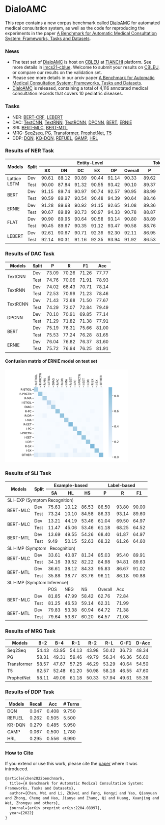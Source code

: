 # DialoAMC

This repo contains a new corpus benchmark called [DialoAMC](https://github.com/lemuria-wchen/imcs21/tree/main/dataset) for automated medical consultation system, as well as the code for reproducing the experiments in the paper [A Benchmark for Automatic Medical Consultation System: Frameworks, Tasks and Datasets](https://arxiv.org/abs/2204.08997). 

### News

- The test set of [DialoAMC](https://github.com/lemuria-wchen/imcs21/tree/main/dataset) is host on [CBLEU](https://tianchi.aliyun.com/specials/promotion/2021chinesemedicalnlpleaderboardchallenge) at [TIANCHI](https://tianchi.aliyun.com/competition/gameList/activeList) platform. See more details in [imcs21-cblue](https://github.com/lemuria-wchen/imcs21-cblue). Welcome to submit your results on [CBLEU](https://tianchi.aliyun.com/specials/promotion/2021chinesemedicalnlpleaderboardchallenge), or compare our results on the validation set.   
- Please see more details in our arxiv paper [A Benchmark for Automatic Medical Consultation System: Frameworks, Tasks and Datasets](https://arxiv.org/abs/2204.08997).
- [DialoAMC](https://github.com/lemuria-wchen/imcs21/tree/main/dataset) is released, containing a total of 4,116 annotated medical consultation records that covers 10 pediatric diseases.   

### Tasks

- NER: [BERT-CRF](https://github.com/lemuria-wchen/imcs21/tree/main/task/NER/BERT-NER), [LEBERT](https://github.com/lemuria-wchen/imcs21/tree/main/task/NER/LEBERT-NER) 
- DAC: [TextCNN](https://github.com/lemuria-wchen/imcs21/tree/main/task/DAC/DNN-DAC), [TextRNN](https://github.com/lemuria-wchen/imcs21/tree/main/task/DAC/DNN-DAC), [TextRCNN](https://github.com/lemuria-wchen/imcs21/tree/main/task/DAC/DNN-DAC), [DPCNN](https://github.com/lemuria-wchen/imcs21/tree/main/task/DAC/DNN-DAC), [BERT](https://github.com/lemuria-wchen/imcs21/tree/main/task/DAC/BERT-DAC), [ERNIE](https://github.com/lemuria-wchen/imcs21/tree/main/task/DAC/BERT-DAC)
- SRI: [BERT-MLC](https://github.com/lemuria-wchen/imcs21/tree/main/task/SLI/MLC-SLI), [BERT-MTL](https://github.com/lemuria-wchen/imcs21/tree/main/task/SLI/MTL-SLI)
- MRG: [Seq2seq](https://github.com/lemuria-wchen/imcs21/tree/main/task/MRG/opennmt), [PG](https://github.com/lemuria-wchen/imcs21/tree/main/task/MRG/opennmt), [Transformer](https://github.com/lemuria-wchen/imcs21/tree/main/task/MRG/opennmt), [ProphetNet](https://github.com/lemuria-wchen/imcs21/tree/main/task/MRG/prophetnet), [T5](https://github.com/lemuria-wchen/imcs21/tree/main/task/MRG/t5)
- DDP: [DQN](https://github.com/lemuria-wchen/imcs21/tree/main/task/DDP), [KQ-DQN](https://github.com/lemuria-wchen/imcs21/tree/main/task/DDP), [REFUEL](https://github.com/lemuria-wchen/imcs21/tree/main/task/DDP), [GAMP](https://github.com/lemuria-wchen/imcs21/tree/main/task/DDP), [HRL](https://github.com/lemuria-wchen/imcs21/tree/main/task/DDP)

### Results of NER Task

<table>
<thead>
  <tr>
    <th rowspan="2">Models</th>
    <th rowspan="2">Split</th>
    <th colspan="6">Entity-Level</th>
    <th colspan="3">Token-Level</th>
  </tr>
  <tr>
    <th>SX</th>
    <th>DN</th>
    <th>DC</th>
    <th>EX</th>
    <th>OP</th>
    <th>Overall</th>
    <th>P</th>
    <th>R</th>
    <th>F1</th>
  </tr>
</thead>
<tbody>
  <tr>
    <td rowspan="2">Lattice LSTM</td>
    <td>Dev</td>
    <td>90.61</td>
    <td>88.12</td>
    <td>90.89</td>
    <td>90.44</td>
    <td>91.14</td>
    <td>90.33</td>
    <td>89.62</td>
    <td>91.00</td>
    <td>90.31</td>
  </tr>
  <tr>
    <td>Test</td>
    <td>90.00</td>
    <td>87.84</td>
    <td>91.32</td>
    <td>90.55</td>
    <td>93.42</td>
    <td>90.10</td>
    <td>89.37</td>
    <td>90.84</td>
    <td>90.10</td>
  </tr>
  <tr>
    <td rowspan="2">BERT</td>
    <td>Dev</td>
    <td>91.15</td>
    <td>89.74</td>
    <td>90.97</td>
    <td>90.74</td>
    <td>92.57</td>
    <td>90.95</td>
    <td>88.99</td>
    <td>92.43</td>
    <td>90.68</td>
  </tr>
  <tr>
    <td>Test</td>
    <td>90.59</td>
    <td>89.97</td>
    <td>90.54</td>
    <td>90.48</td>
    <td>94.39</td>
    <td>90.64</td>
    <td>88.46</td>
    <td>92.35</td>
    <td>90.37</td>
  </tr>
  <tr>
    <td rowspan="2">ERNIE</td>
    <td>Dev</td>
    <td>91.28</td>
    <td>89.68</td>
    <td>90.92</td>
    <td>91.15</td>
    <td>92.65</td>
    <td>91.08</td>
    <td>89.36</td>
    <td>92.46</td>
    <td>90.88</td>
  </tr>
  <tr>
    <td>Test</td>
    <td>90.67</td>
    <td>89.89</td>
    <td>90.73</td>
    <td>90.97</td>
    <td>94.33</td>
    <td>90.78</td>
    <td>88.87</td>
    <td>92.27</td>
    <td>90.53</td>
  </tr>
  <tr>
    <td rowspan="2">FLAT</td>
    <td>Dev</td>
    <td>90.90</td>
    <td>89.95</td>
    <td>90.64</td>
    <td>90.58</td>
    <td>93.14</td>
    <td>90.80</td>
    <td>88.89</td>
    <td>92.23</td>
    <td>90.53</td>
  </tr>
  <tr>
    <td>Test</td>
    <td>90.45</td>
    <td>89.67</td>
    <td>90.35</td>
    <td>91.12</td>
    <td>93.47</td>
    <td>90.58</td>
    <td>88.76</td>
    <td>92.07</td>
    <td>90.38</td>
  </tr>
  <tr>
    <td rowspan="2">LEBERT</td>
    <td>Dev</td>
    <td>92.61</td>
    <td>90.67</td>
    <td>90.71</td>
    <td>92.39</td>
    <td>92.30</td>
    <td>92.11</td>
    <td>86.95</td>
    <td>93.05</td>
    <td>89.90</td>
  </tr>
  <tr>
    <td>Test</td>
    <td>92.14</td>
    <td>90.31</td>
    <td>91.16</td>
    <td>92.35</td>
    <td>93.94</td>
    <td>91.92</td>
    <td>86.53</td>
    <td>92.91</td>
    <td>89.60</td>
  </tr>
</tbody>
</table>

### Results of DAC Task

<table>
<thead>
  <tr>
    <th>Models</th>
    <th>Split</th>
    <th>P</th>
    <th>R</th>
    <th>F1</th>
    <th>Acc</th>
  </tr>
</thead>
<tbody>
  <tr>
    <td rowspan="2">TextCNN</td>
    <td>Dev</td>
    <td>73.09</td>
    <td>70.26</td>
    <td>71.26</td>
    <td>77.77</td>
  </tr>
  <tr>
    <td>Test</td>
    <td>74.76</td>
    <td>70.06</td>
    <td>71.91</td>
    <td>78.93</td>
  </tr>
  <tr>
    <td rowspan="2">TextRNN</td>
    <td>Dev</td>
    <td>74.02</td>
    <td>68.43</td>
    <td>70.71</td>
    <td>78.14</td>
  </tr>
  <tr>
    <td>Test</td>
    <td>72.53</td>
    <td>70.99</td>
    <td>71.23</td>
    <td>78.46</td>
  </tr>
  <tr>
    <td rowspan="2">TextRCNN</td>
    <td>Dev</td>
    <td>71.43</td>
    <td>72.68</td>
    <td>71.50</td>
    <td>77.67</td>
  </tr>
  <tr>
    <td>Test</td>
    <td>74.29</td>
    <td>72.07</td>
    <td>72.84</td>
    <td>79.49</td>
  </tr>
  <tr>
    <td rowspan="2">DPCNN</td>
    <td>Dev</td>
    <td>70.10</td>
    <td>70.91</td>
    <td>69.85</td>
    <td>77.14</td>
  </tr>
  <tr>
    <td>Test</td>
    <td>71.29</td>
    <td>71.82</td>
    <td>71.38</td>
    <td>77.91</td>
  </tr>
  <tr>
    <td rowspan="2">BERT</td>
    <td>Dev</td>
    <td>75.19</td>
    <td>76.31</td>
    <td>75.66</td>
    <td>81.00</td>
  </tr>
  <tr>
    <td>Test</td>
    <td>75.53</td>
    <td>77.24</td>
    <td>76.28</td>
    <td>81.65</td>
  </tr>
  <tr>
    <td rowspan="2">ERNIE</td>
    <td>Dev</td>
    <td>76.04</td>
    <td>76.82</td>
    <td>76.37</td>
    <td>81.60</td>
  </tr>
  <tr>
    <td>Test</td>
    <td>75.72</td>
    <td>76.94</td>
    <td>76.25</td>
    <td>81.91</td>
  </tr>
</tbody>
</table>

#### Confusion matrix of ERNIE model on test set 

<img src="figures/da_ernie_confusion.png" width="400" height="300" alt="Confusion" align=center/>

### Results of SLI Task

<table>
<thead>
  <tr>
    <th rowspan="2">Models</th>
    <th rowspan="2">Split</th>
    <th colspan="3">Example-based</th>
    <th colspan="3">Label-based</th>
  </tr>
  <tr>
    <th>SA</th>
    <th>HL</th>
    <th>HS</th>
    <th>P</th>
    <th>R</th>
    <th>F1</th>
  </tr>
</thead>
<tbody>
  <tr>
    <td colspan="8">SLI-EXP (Symptom Recognition)</td>
  </tr>
  <tr>
    <td rowspan="2">BERT-MLC</td>
    <td>Dev</td>
    <td>75.63</td>
    <td>10.12</td>
    <td>86.53</td>
    <td>86.50</td>
    <td>93.80</td>
    <td>90.00</td>
  </tr>
  <tr>
    <td>Test</td>
    <td>73.24</td>
    <td>10.10</td>
    <td>84.58</td>
    <td>86.33</td>
    <td>93.14</td>
    <td>89.60</td>
  </tr>
  <tr>
    <td rowspan="2">BERT-MLC</td>
    <td>Dev</td>
    <td>13.21</td>
    <td>44.19</td>
    <td>53.46</td>
    <td>61.04</td>
    <td>69.50</td>
    <td>64.97</td>
  </tr>
  <tr>
    <td>Test</td>
    <td>11.47</td>
    <td>45.06</td>
    <td>53.46</td>
    <td>61.18</td>
    <td>68.25</td>
    <td>64.52</td>
  </tr>
  <tr>
    <td rowspan="2">BERT-MTL</td>
    <td>Dev</td>
    <td>13.69</td>
    <td>49.55</td>
    <td>54.26</td>
    <td>68.40</td>
    <td>61.87</td>
    <td>64.97</td>
  </tr>
  <tr>
    <td>Test</td>
    <td>9.49</td>
    <td>50.15</td>
    <td>52.63</td>
    <td>68.32</td>
    <td>61.26</td>
    <td>64.60</td>
  </tr>
  <tr>
    <td colspan="8">SLI-IMP (Symptom&nbsp;&nbsp;&nbsp;Recognition)</td>
  </tr>
  <tr>
    <td rowspan="2">BERT-MLC</td>
    <td>Dev</td>
    <td>33.61</td>
    <td>40.87</td>
    <td>81.34</td>
    <td>85.03</td>
    <td>95.40</td>
    <td>89.91</td>
  </tr>
  <tr>
    <td>Test</td>
    <td>34.16</td>
    <td>39.52</td>
    <td>82.22</td>
    <td>84.98</td>
    <td>94.81</td>
    <td>89.63</td>
  </tr>
  <tr>
    <td rowspan="2">BERT-MTL</td>
    <td>Dev</td>
    <td>36.61</td>
    <td>38.12</td>
    <td>84.33</td>
    <td>95.83</td>
    <td>86.67</td>
    <td>91.02</td>
  </tr>
  <tr>
    <td>Test</td>
    <td>35.88</td>
    <td>38.77</td>
    <td>83.76</td>
    <td>96.11</td>
    <td>86.18</td>
    <td>90.88</td>
  </tr>
  <tr>
    <td colspan="8">SLI-IMP (Symptom Inference)</td>
  </tr>
  <tr>
    <td></td>
    <td></td>
    <td>POS</td>
    <td>NEG</td>
    <td>NS</td>
    <td>Overall</td>
    <td>Acc</td>
    <td></td>
  </tr>
  <tr>
    <td rowspan="2">BERT-MLC</td>
    <td>Dev</td>
    <td>81.85</td>
    <td>47.99</td>
    <td>58.42</td>
    <td>62.76</td>
    <td>72.84</td>
    <td></td>
  </tr>
  <tr>
    <td>Test</td>
    <td>81.25</td>
    <td>46.53</td>
    <td>59.14</td>
    <td>62.31</td>
    <td>71.99</td>
    <td></td>
  </tr>
  <tr>
    <td rowspan="2">BERT-MTL</td>
    <td>Dev</td>
    <td>79.83</td>
    <td>53.38</td>
    <td>60.94</td>
    <td>64.72</td>
    <td>71.38</td>
    <td></td>
  </tr>
  <tr>
    <td>Test</td>
    <td>79.64</td>
    <td>53.87</td>
    <td>60.20</td>
    <td>64.57</td>
    <td>71.08</td>
    <td></td>
  </tr>
</tbody>
</table>

### Results of MRG Task

<table>
<thead>
  <tr>
    <th>Models</th>
    <th>B-2</th>
    <th>B-4</th>
    <th>R-1</th>
    <th>R-2</th>
    <th>R-L</th>
    <th>C-F1</th>
    <th>D-Acc</th>
  </tr>
</thead>
<tbody>
  <tr>
    <td>Seq2Seq</td>
    <td>54.43</td>
    <td>43.95</td>
    <td>54.13</td>
    <td>43.98</td>
    <td>50.42</td>
    <td>36.73</td>
    <td>48.34</td>
  </tr>
  <tr>
    <td>PG</td>
    <td>58.31</td>
    <td>49.31</td>
    <td>59.46</td>
    <td>49.79</td>
    <td>56.34</td>
    <td>46.36</td>
    <td>56.60</td>
  </tr>
  <tr>
    <td>Transformer</td>
    <td>58.57</td>
    <td>47.67</td>
    <td>57.25</td>
    <td>46.29</td>
    <td>53.29</td>
    <td>40.64</td>
    <td>54.50</td>
  </tr>
  <tr>
    <td>T5</td>
    <td>62.57</td>
    <td>52.48</td>
    <td>61.20</td>
    <td>50.98</td>
    <td>58.18</td>
    <td>46.55</td>
    <td>47.60</td>
  </tr>
  <tr>
    <td>ProphetNet</td>
    <td>58.11</td>
    <td>49.06</td>
    <td>61.18</td>
    <td>50.33</td>
    <td>57.94</td>
    <td>49.61</td>
    <td>55.36</td>
  </tr>
</tbody>
</table>

### Results of DDP Task

<table>
<thead>
  <tr>
    <th>Models</th>
    <th>Recall</th>
    <th>Acc</th>
    <th># Turns</th>
  </tr>
</thead>
<tbody>
  <tr>
    <td>DQN</td>
    <td>0.047</td>
    <td>0.408</td>
    <td>9.750</td>
  </tr>
  <tr>
    <td>REFUEL</td>
    <td>0.262</td>
    <td>0.505</td>
    <td>5.500</td>
  </tr>
  <tr>
    <td>KR-DQN</td>
    <td>0.279</td>
    <td>0.485</td>
    <td>5.950</td>
  </tr>
  <tr>
    <td>GAMP</td>
    <td>0.067</td>
    <td>0.500</td>
    <td>1.780</td>
  </tr>
  <tr>
    <td>HRL</td>
    <td>0.295</td>
    <td>0.556</td>
    <td>6.990</td>
  </tr>
</tbody>
</table>

### How to Cite

If you extend or use this work, please cite the [paper](https://arxiv.org/abs/2204.08997) where it was introduced. 

```
@article{chen2022benchmark,
  title={A Benchmark for Automatic Medical Consultation System: Frameworks, Tasks and Datasets},
  author={Chen, Wei and Li, Zhiwei and Fang, Hongyi and Yao, Qianyuan and Zhong, Cheng and Hao, Jianye and Zhang, Qi and Huang, Xuanjing and Wei, Zhongyu and others},
  journal={arXiv preprint arXiv:2204.08997},
  year={2022}
}
```

